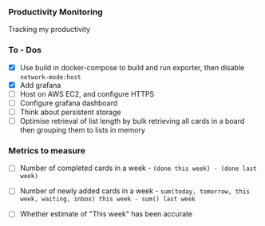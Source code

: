 ### Productivity Monitoring
Tracking my productivity

### To - Dos
- [x] Use build in docker-compose to build and run exporter, then disable `network-mode:host`
- [x] Add grafana
- [ ] Host on AWS EC2, and configure HTTPS
- [ ] Configure grafana dashboard
- [ ] Think about persistent storage
- [ ] Optimise retrieval of list length by bulk retrieving all cards in a board then grouping them to lists in memory  

### Metrics to measure
- [ ] Number of completed cards in a week - `(done this week) - (done last week)`
- [ ] Number of newly added cards in a week - `sum(today, tomorrow, this week, waiting, inbox) this week - sum() last week`
- [ ] Whether estimate of "This week" has been accurate


